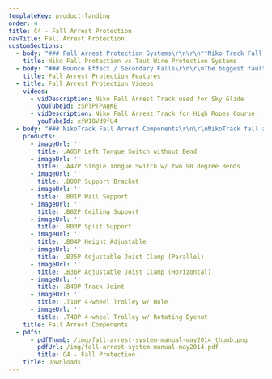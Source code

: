 ```yaml
---
templateKey: product-landing
order: 4
title: C4 - Fall Arrest Protection
navTitle: Fall Arrest Protection
customSections:
  - body: "### Fall Arrest Protection Systems\r\n\r\n**Niko Track Fall Protection Systems** provide a very safe and practical safety system for people working at height. According to OSHA a fall protection system is designed to arrest or prevent falls from a height. OSHA standards state that any time a worker is at a height of four feet or more, the worker is at risk and needs to be protected. Fall protection must be provided at four feet in general industry, five feet in maritime and six feet in construction. However, regardless of the fall distance, fall protection must be provided when working over dangerous equipment and machinery. The US Department of Labor (DOL) lists falls as one of the leading causes of traumatic occupational death, accounting for eight percent of all occupational fatalities from trauma.\r\n\r\n#### Advantages of Niko Fall Protection Track vs Taut Wire Fall Protection System\r\n\r\n* There is less distance to fall with NikoTrack fall protection track and therefore less impact on the body\r\n* No bouncing effect, which can cause injury on secondary falls\r\n* Multiple person systems are safer with NikoTrack fall protection track. One person falling on a taut wire fall protection systems can cause other users to fall\r\n* Following a fall the Niko fall protection track can be re-used immediately after passing a visual inspection. Taut wire systems need to be completely replaced\r\n* The tapered edge design of the NikoTrack fall protection track achieves very free running movement and eliminates snag effect\r\n* Its modular design means that the NikoTrack fall protection track systems can be easily moved, added to and changed after installation\r\n* NikoTrack fall protection track offers solutions that enable operators to pass each other without detaching themselves from the system\r\n* No length-limit of distance of NikoTrack fall protection track systems\r\n* NikoTrack Fall Protection Systems offer very little interference with workers tasks or activities and will easily/naturally move with the worker\r\n* Because of NikoTracks self aligning trolleys, the safety tether will remain directly above the user, therefore eliminating the possibility of a swing fall\r\n* Because of the enclosed track design, NikoTrack systems are not susceptible to snow, ice, or debris, which allows for year round use of the system\r"
    title: Niko Fall Protection vs Taut Wire Protection Systems
  - body: "### Bounce Effect / Secondary Falls\r\n\r\nThe biggest fault in traditional taut-wire protection systems is that they do not prevent secondary falls and are prone to what is called the \"bounce effect.\" The bounce effect is caused when the weight of the worker is loaded onto the braided wire (because they fell), causing it to give slightly. The resulting \"give\" makes the worker fall farther than expected, as well as tightening the wire between other supports, which could cause any one else on the system to fall also. This resulting \"bounce\" is also known as a secondary fall. A secondary fall is often more damaging to the user than the original fall arrest. Because of NikoTracks rigid design, when a fall occurs the user will only fall as far as the safety tether will let them, there is no secondary fall as there is in a taut-wire system.\r\n\r\n### Enclosed Track\r\n\r\nBecause NikoTracks fall protection systems are in an enclosed track the hassle of debris jamming the run of the system are completely eliminated. This means that the systems are essentially immune to the elements, allowing for use in any weather condition from blizzard to monsoon. Using a NikoTrack system will enable the user to operate the system year round.\n\r\n### Tapered Track\r\n\r\nThe tapered edges of NikoTracks Fall Protection systems ensure that the load carrying trolleys run smoothly, meaning that the trolley will always be directly above the user, eliminating the dangers of \"swing falls.\" Also, because they are self aligning, **trolleys will always run smoothly and won't jam, even on turns**.\r\n\r\n### Reliable & Reusable\r\n\r\nWhen a fall occurs on a taut-wire system it must be taken out of service temporarily until it has been repaired. Most safety cable system manufacturer's repair procedures require temporary dismantling of the system while a factory-trained professional replaces virtually all of the costly damaged parts. This is not an issue with NikoTracks systems! After a fall a quick visual inspection on the system should be done and upon completion the system can be used again immediately.\r\n\r\n### Turns & Switches\r\n\r\nBy **combining the turns and switches of our conveyors with the versatility and reliability of the fall protection**, NikoTrack has created an ideal solution to taut-wire systems used on challenge courses. These systems have been installed on many pre-existing ropes courses and have greatly increased the overall experience for users as well as creating a safer environment. User are no longer hindered by slow moving trolleys, endangered by secondary falls or wire transfer, and can use the system throughout the year.\r\n"
    title: Fall Arrest Protection Features
  - title: Fall Arrest Protection Videos
    videos:
      - vidDescription: Niko Fall Arrest Track used for Sky Glide
        youTubeId: z5PTPTPAgKE
      - vidDescription: Niko Fall Arrest Track for High Ropes Course
        youTubeId: xfW18Vd9fU4
  - body: "### NikoTrack Fall Arrest Components\r\n\r\nNikoTrack fall arrest components combine the turns and switches of our conveyors with the versatility and reliability of the fall protection, NikoTrack has created an ideal solution to taut-wire systems. User are no longer hindered by slow moving trolleys, endangered by secondary falls or wire transfer, and can use the system throughout the year.\r\n\r\nTRACK SERIES | SWL / FT\r\n--- | ---\r\nNo. 23.000 | 67.0 lbs\r\nNo. 24.000 | 134.0 lbs\r\nNo. 25.000 | 335.9 lbs\r\nNo. 26.000 | 671.9 lbs\r\nNo. 27.000 | 1075.0 lbs\r\n"
    products:
      - imageUrl: ''
        title: .A05P Left Tongue Switch without Bend
      - imageUrl: ''
        title: .A47P Single Tongue Switch w/ two 90 degree Bends
      - imageUrl: ''
        title: .B00P Support Bracket
      - imageUrl: ''
        title: .B01P Wall Support
      - imageUrl: ''
        title: .B02P Ceiling Support
      - imageUrl: ''
        title: .B03P Split Support
      - imageUrl: ''
        title: .B04P Height Adjustable
      - imageUrl: ''
        title: .B35P Adjustable Joist Clamp (Parallel)
      - imageUrl: ''
        title: .B36P Adjustable Joist Clamp (Horizontal)
      - imageUrl: ''
        title: .B49P Track Joint
      - imageUrl: ''
        title: .T10P 4-wheel Trolley w/ Hole
      - imageUrl: ''
        title: .T40P 4-wheel Trolley w/ Rotating Eyenut
    title: Fall Arrest Components
  - pdfs:
      - pdfThumb: /img/fall-arrest-system-manual-may2014_thumb.png
        pdfUrl: /img/fall-arrest-system-manual-may2014.pdf
        title: C4 - Fall Protection
    title: Downloads
---
```


